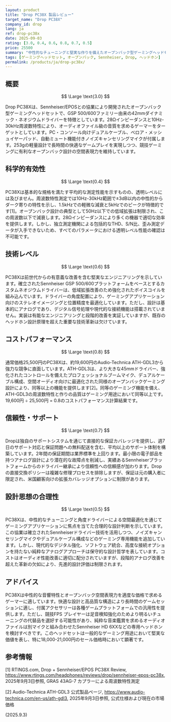 ```yaml
---
layout: product
title: "Drop PC38X 製品レビュー"
target_name: "Drop PC38X"
company_id: drop
lang: ja
ref: drop-pc38x
date: 2025-09-03
rating: [3.0, 0.4, 0.6, 0.8, 0.7, 0.5]
price: 25500
summary: "中性的なチューニングと堅実な作りを備えたオープンバック型ゲーミングヘッドセット。測定性能は平均的ながら、ゲーミング用途では良好なコストパフォーマンスを提供"
tags: [ゲーミングヘッドセット, オープンバック, Sennheiser, Drop, ヘッドホン]
permalink: /products/ja/drop-pc38x/
---
```


## 概要

$$ \Large \text{3.0} $$

Drop PC38Xは、Sennheiser/EPOSとの協業により開発されたオープンバック型ゲーミングヘッドセットで、GSP 500/600ファミリー由来の42mmダイナミック・ネオジウムドライバーを特徴としています。28Ωインピーダンスと10Hz-30kHz周波数特性により、オーディオファイル級の音質を求めるゲーマーをターゲットとしています。PC・コンソール向けデュアルケーブル、ベロア・メッシュイヤーパッド、自動ミュート機能付きノイズキャンセリングマイクが付属します。253gの軽量設計で長時間の快適なゲームプレイを実現しつつ、競技ゲーミングに有利なオープンバック設計の空間表現力を維持しています。

## 科学的有効性

$$ \Large \text{0.4} $$

PC38Xは基本的な規格を満たす平均的な測定性能を示すものの、透明レベルには及びません。周波数特性測定では10Hz-30kHz範囲で±3dB以内の中性的からダーク寄りの特性を示し、1.5kHzでの軽微な減衰と5kHzでのピークが特徴的です[1]。オープンバック設計の典型として50Hz以下での低域拡張は制限され、この周波数以下で減衰します。28Ωインピーダンスにより多くの機器で適切な効率を提供します。しかし、独立測定機関による包括的なTHD、S/N比、歪み測定データが入手できないため、すべてのパラメータにおける透明レベル性能の確認は不可能です。

## 技術レベル

$$ \Large \text{0.6} $$

PC38Xは前世代からの有意義な改善を含む堅実なエンジニアリングを示しています。確立されたSennheiser GSP 500/600プラットフォームをベースとするカスタムネオジウムドライバーは、低域拡張改善のため強化されたボイスコイルを組み込んでいます。ドライバーの角度配置により、ゲーミングアプリケーション向けのステレオイメージングと位置精度を最適化しています。ただし、設計は基本的にアナログであり、デジタル信号処理や現代的な接続機能は搭載されていません。実装は有能なエンジニアリングと段階的改善を実証していますが、既存のヘッドホン設計原理を超えた重要な技術革新は欠けています。

## コストパフォーマンス

$$ \Large \text{0.8} $$

通常価格25,500円のPC38Xは、約19,600円のAudio-Technica ATH-GDL3から強力な競争に直面しています。ATH-GDL3は、より大きな45mmドライバー、強化されたコントロールを備えたプロフェッショナルブームマイク、デュアルケーブル構成、空間オーディオ向けに最適化された同様のオープンバックゲーミング設計により、同等以上の機能を提供します[2]。同等のゲーミング機能を備え、ATH-GDL3の周波数特性と作りの品質はゲーミング用途において同等以上です。19,600円 ÷ 25,500円 = 0.8のコストパフォーマンス計算結果です。

## 信頼性・サポート

$$ \Large \text{0.7} $$

Dropは独自のサポートシステムを通じて直接的な保証カバレッジを提供し、週7日のサポート対応と保証問題への無料配送を含む、平均以上のサポート体制を構築しています。2年間の保証期間は業界標準を上回ります。最小限の電子部品を持つアナログ設計により潜在的な故障点を削減し、実績あるSennheiserプラットフォームからのドライバー継承により信頼性への信頼感が加わります。Dropの直接交換ポリシーは複雑な修理プロセスを排除しますが、保証は元の購入者に限定され、米国顧客向けの拡張カバレッジオプションに制限があります。

## 設計思想の合理性

$$ \Large \text{0.5} $$

PC38Xは、中性的なチューニングと角度ドライバーによる空間最適化を通じてゲーミングアプリケーションに焦点を当てた合理的な設計判断を示しています。この協業は確立されたSennheiserドライバー技術を活用しつつ、ノイズキャンセリングマイクやデュアルケーブル構成などのゲーミング専用機能を追加しています。しかし、現代的なデジタル強化、ソフトウェア統合、高度な接続オプションを持たない純粋なアナログアプローチは保守的な設計哲学を表しています。コストはオーディオ性能改善に適切に配分されていますが、段階的アナログ改善を超えた革新の欠如により、先進的設計評価は制限されます。

## アドバイス

PC38Xは中性的な音響特性とオープンバック空間表現力を適度な価格で求めるゲーマーに適しています。快適な設計と高品質な構造により長時間のゲームセッションに適し、付属アクセサリーは各種ゲームプラットフォームでの汎用性を提供します。ただし、競技FPS プレイヤーは足音検知強化のためより明るいチューニングの代替品を選好する可能性があり、純粋な音楽鑑賞を求めるオーディオファイルは別マイクと組み合わせたSennheiser HD 6XXなどの専用ヘッドホンを検討すべきです。このヘッドセットは一般的なゲーミング用途において堅実な価値を表し、特に18,000-21,000円のセール価格時において顕著です。

## 参考情報

[1] RTINGS.com, Drop + Sennheiser/EPOS PC38X Review, https://www.rtings.com/headphones/reviews/drop/sennheiser-epos-pc38x, 2025年9月3日参照, GRAS 43AG-7 カプラーによる周波数特性測定

[2] Audio-Technica ATH-GDL3 公式製品ページ, https://www.audio-technica.com/en-us/ath-gdl3, 2025年9月3日参照, 公式仕様および現在の市場価格

(2025.9.3)